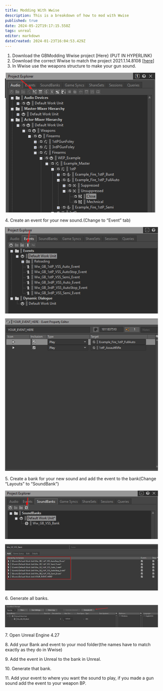 ```yaml
---
title: Modding With Wwise
description: This is a breakdown of how to mod with Wwise
published: true
date: 2024-05-22T19:17:15.558Z
tags: unreal
editor: markdown
dateCreated: 2024-01-23T16:04:53.429Z
---
```


1.  Download the GBModding Wwise project \[Here} (PUT IN HYPERLINK)
2.  Download the correct Wwise to match the project 2021.1.14.8108 \[[here](https://www.audiokinetic.com/en/download/)\] 
3.  In Wwise use the weapons structure to make your gun sound.

![](/images/wwise/wwise_step_1.png)

4\. Create an event for your new sound.(Change to “Event” tab)

![](/images/wwise/wwise_step_2.png)

![](/images/wwise/wwise_step_2.2.png)

5\. Create a bank for your new sound and add the event to the bank(Change “Layouts” to “SoundBank”)

![](/images/wwise/wwise_step_3.png)

![](/images/wwise/wwise_step_3.2.png)

6\. Generate all banks.

![](/images/wwise/wwise_step_4.png)

7\. Open Unreal Engine 4.27

8\. Add your Bank and event to your mod folder(the names have to match exactly as they do in Wwise)

9\. Add the event in Unreal to the bank in Unreal.

10\. Generate that bank.

11\. Add your event to where you want the sound to play, if you made a gun sound add the event to your weapon BP.